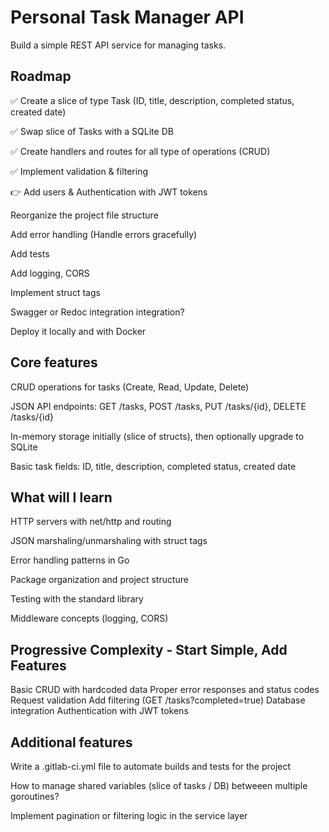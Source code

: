 # Personal Task Manager API
Build a simple REST API service for managing tasks.


## Roadmap

:white_check_mark: Create a slice of type Task (ID, title, description, completed status, created date)

:white_check_mark: Swap slice of Tasks with a SQLite DB

:white_check_mark: Create handlers and routes for all type of operations (CRUD)

:white_check_mark: Implement validation & filtering

:point_right: Add users & Authentication with JWT tokens

Reorganize the project file structure

Add error handling (Handle errors gracefully)

Add tests

Add logging, CORS

Implement struct tags

Swagger or Redoc integration integration?

Deploy it locally and with Docker


## Core features

CRUD operations for tasks (Create, Read, Update, Delete)

JSON API endpoints: GET /tasks, POST /tasks, PUT /tasks/{id}, DELETE /tasks/{id}

In-memory storage initially (slice of structs), then optionally upgrade to SQLite

Basic task fields: ID, title, description, completed status, created date

## What will I learn

HTTP servers with net/http and routing

JSON marshaling/unmarshaling with struct tags

Error handling patterns in Go

Package organization and project structure

Testing with the standard library

Middleware concepts (logging, CORS)

## Progressive Complexity - Start Simple, Add Features

Basic CRUD with hardcoded data
Proper error responses and status codes
Request validation
Add filtering (GET /tasks?completed=true)
Database integration
Authentication with JWT tokens

## Additional features

Write a .gitlab-ci.yml file to automate builds and tests for the project

How to manage shared variables (slice of tasks / DB) betweeen multiple goroutines?

Implement pagination or filtering logic in the service layer

